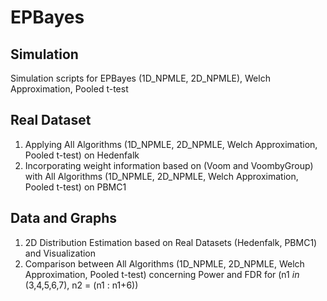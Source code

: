 # EPBayes

## Simulation
Simulation scripts for EPBayes (1D_NPMLE, 2D_NPMLE), Welch Approximation, Pooled t-test

## Real Dataset
1. Applying All Algorithms (1D_NPMLE, 2D_NPMLE, Welch Approximation, Pooled t-test) on Hedenfalk
2. Incorporating weight information based on (Voom and VoombyGroup) with All Algorithms (1D_NPMLE, 2D_NPMLE, Welch Approximation, Pooled t-test) on PBMC1

## Data and Graphs
1. 2D Distribution Estimation based on Real Datasets (Hedenfalk, PBMC1) and Visualization
2. Comparison between All Algorithms (1D_NPMLE, 2D_NPMLE, Welch Approximation, Pooled t-test) concerning Power and FDR for (n1 $in$ (3,4,5,6,7), n2 = (n1 : n1+6))
